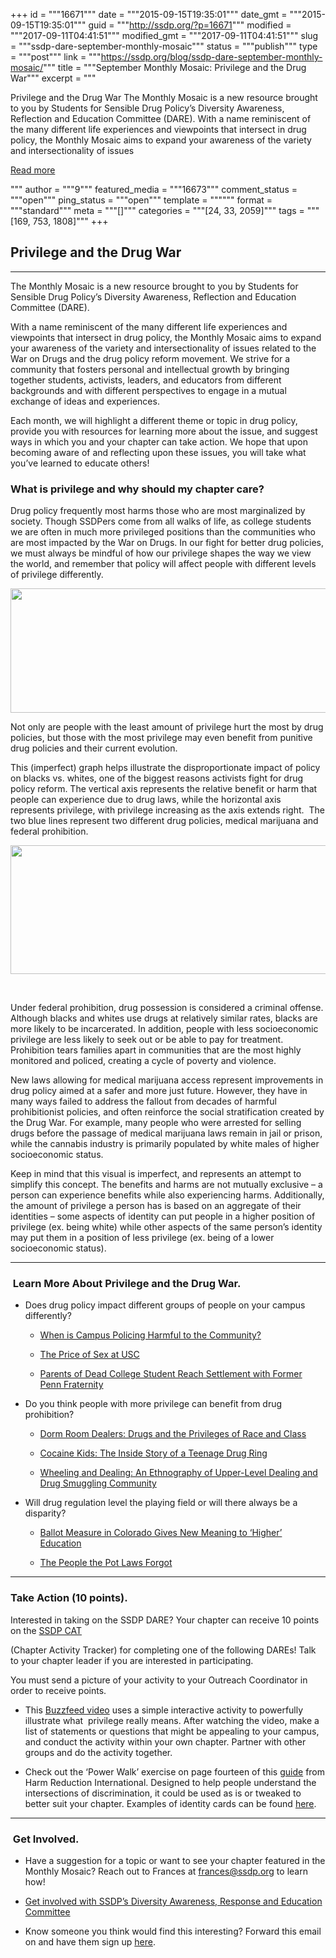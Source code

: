 +++
id = """16671"""
date = """2015-09-15T19:35:01"""
date_gmt = """2015-09-15T19:35:01"""
guid = """http://ssdp.org/?p=16671"""
modified = """2017-09-11T04:41:51"""
modified_gmt = """2017-09-11T04:41:51"""
slug = """ssdp-dare-september-monthly-mosaic"""
status = """publish"""
type = """post"""
link = """https://ssdp.org/blog/ssdp-dare-september-monthly-mosaic/"""
title = """September Monthly Mosaic: Privilege and the Drug War"""
excerpt = """<p>Privilege and the Drug War The Monthly Mosaic is a new resource brought to you by Students for Sensible Drug Policy’s Diversity Awareness, Reflection and Education Committee (DARE). With a name reminiscent of the many different life experiences and viewpoints that intersect in drug policy, the Monthly Mosaic aims to expand your awareness of the variety and intersectionality of issues</p>
<div class="h10"></div>
<p><a class="more-link2 flat" href="https://ssdp.org/blog/ssdp-dare-september-monthly-mosaic/">Read more</a></p>
"""
author = """9"""
featured_media = """16673"""
comment_status = """open"""
ping_status = """open"""
template = """"""
format = """standard"""
meta = """[]"""
categories = """[24, 33, 2059]"""
tags = """[169, 753, 1808]"""
+++
<h2>Privilege and the Drug War</h2>

<hr />

The Monthly Mosaic is a new resource brought to you by Students for Sensible Drug Policy’s Diversity Awareness, Reflection and Education Committee (DARE).
<p dir="ltr">With a name reminiscent of the many different life experiences and viewpoints that intersect in drug policy, the Monthly Mosaic aims to expand your awareness of the variety and intersectionality of issues related to the War on Drugs and the drug policy reform movement. We strive for a community that fosters personal and intellectual growth by bringing together students, activists, leaders, and educators from different backgrounds and with different perspectives to engage in a mutual exchange of ideas and experiences.</p>
<p dir="ltr">Each month, we will highlight a different theme or topic in drug policy, provide you with resources for learning more about the issue, and suggest ways in which you and your chapter can take action. We hope that upon becoming aware of and reflecting upon these issues, you will take what you’ve learned to educate others!</p>

<h3>What is privilege and why should my chapter care?</h3>
<p dir="ltr">Drug policy frequently most harms those who are most marginalized by society. Though SSDPers come from all walks of life, as college students we are often in much more privileged positions than the communities who are most impacted by the War on Drugs. In our fight for better drug policies, we must always be mindful of how our privilege shapes the way we view the world, and remember that policy will affect people with different levels of privilege differently.</p>

<div><img class="CToWUd a6T" src="https://lh4.googleusercontent.com/ML_EzKDzJPHBFXrhzDGbd0MG_DHKv0JPA5QoViIXBkDbKjpdBPtgawE_D_D4-uyol3Ed8TMfRcSar3Zafd1k7y24XUW4NsXYKgRvNLc8i0XwTwH0gadkmeX-Hk9mk6baGg=s1600" alt="" width="585px;" height="199px;" /></div>
<p dir="ltr">Not only are people with the least amount of privilege hurt the most by drug policies, but those with the most privilege may even benefit from punitive drug policies and their current evolution.</p>
<p dir="ltr">This (imperfect) graph helps illustrate the disproportionate impact of policy on blacks vs. whites, one of the biggest reasons activists fight for drug policy reform. The vertical axis represents the relative benefit or harm that people can experience due to drug laws, while the horizontal axis represents privilege, with privilege increasing as the axis extends right.  The two blue lines represent two different drug policies, medical marijuana and federal prohibition.</p>
<p dir="ltr"><img class="CToWUd a6T" src="https://lh3.googleusercontent.com/xn-8Swoo_9IfZ576CT97YiTQMeCC7SAsY8BMZYaX7U1jpqQ3EQTINnTZcqST0CR3_f01nGKVw8rHXgyKclFHCKwlrB9y7RwM3X4lgta6a5jpKV7U6z4pMiWvANMZOk5XNkY44cM" alt="" width="599px;" height="206px;" /></p>
&nbsp;
<p dir="ltr">Under federal prohibition, drug possession is considered a criminal offense. Although blacks and whites use drugs at relatively similar rates, blacks are more likely to be incarcerated. In addition, people with less socioeconomic privilege are less likely to seek out or be able to pay for treatment. Prohibition tears families apart in communities that are the most highly monitored and policed, creating a cycle of poverty and violence.</p>
<p dir="ltr">New laws allowing for medical marijuana access represent improvements in drug policy aimed at a safer and more just future. However, they have in many ways failed to address the fallout from decades of harmful prohibitionist policies, and often reinforce the social stratification created by the Drug War. For example, many people who were arrested for selling drugs before the passage of medical marijuana laws remain in jail or prison, while the cannabis industry is primarily populated by white males of higher socioeconomic status.</p>
<p dir="ltr">Keep in mind that this visual is imperfect, and represents an attempt to simplify this concept. The benefits and harms are not mutually exclusive &#8211; a person can experience benefits while also experiencing harms. Additionally, the amount of privilege a person has is based on an aggregate of their identities &#8211; some aspects of identity can put people in a higher position of privilege (ex. being white) while other aspects of the same person’s identity may put them in a position of less privilege (ex. being of a lower socioeconomic status).</p>


<hr />

<h3> Learn More About Privilege and the Drug War.</h3>
<ul>
 	<li>
<p dir="ltr">Does drug policy impact different groups of people on your campus differently?</p>

<ul>
 	<li>
<p dir="ltr"><a href="http://www.scpr.org/programs/take-two/2015/07/31/43923/campuscops/" target="_blank">When is Campus Policing Harmful to the Community?</a></p>
</li>
 	<li>
<p dir="ltr"><a href="http://www.neontommy.com/news/2015/02/price-sex-usc" target="_blank">The Price of Sex at USC</a></p>
</li>
 	<li>
<p dir="ltr"><a href="http://articles.philly.com/2012-12-05/news/35597203_1_fraternity-house-beer-distributor-penn-fraternity" target="_blank">Parents of Dead College Student Reach Settlement with Former Penn Fraternity</a></p>

<div></div></li>
</ul>
</li>
 	<li>
<p dir="ltr">Do you think people with more privilege can benefit from drug prohibition?</p>

<ul>
 	<li>
<p dir="ltr"><a href="http://www.amazon.com/Dorm-Room-Dealers-Drugs-Privileges/dp/1588268160" target="_blank">Dorm Room Dealers: Drugs and the Privileges of Race and Class</a></p>
</li>
 	<li>
<p dir="ltr"><a href="http://www.amazon.com/Cocaine-Kids-Inside-Story-Teenage/dp/0201570033/ref=sr_1_1?s=books&amp;ie=UTF8&amp;qid=1441135738&amp;sr=1-1&amp;keywords=cocaine+kids" target="_blank">Cocaine Kids: The Inside Story of a Teenage Drug Ring</a></p>
</li>
 	<li>
<p dir="ltr"><a href="http://www.amazon.com/Wheeling-Dealing-Patricia-A-Adler/dp/0231081332" target="_blank">Wheeling and Dealing: An Ethnography of Upper-Level Dealing and Drug Smuggling Community</a></p>

<div></div></li>
</ul>
</li>
 	<li>
<p dir="ltr">Will drug regulation level the playing field or will there always be a disparity?</p>

<ul>
 	<li>
<p dir="ltr"><a href="http://www.campusreform.org/?ID=6776&amp;sslid=MzKxMDY3MDA2MjMFAA&amp;sseid=MzY0NDYyMzcGAA&amp;jobid=f15e7bc4-f072-487d-a08d-e8f1fec4177b" target="_blank">Ballot Measure in Colorado Gives New Meaning to &#8216;Higher&#8217; Education</a></p>
</li>
 	<li>
<p dir="ltr"><a href="http://www.huffingtonpost.com/amos-irwin/marijuana-legalization-ig_b_8040046.html" target="_blank">The People the Pot Laws Forgot</a></p>

<div></div></li>
</ul>
</li>
</ul>

<hr />

<h3>Take Action (10 points).</h3>
<p dir="ltr">Interested in taking on the SSDP DARE? Your chapter can receive 10 points on the <a href="http://cat.ssdp.org/" target="_blank">SSDP CAT</a></p>
(Chapter Activity Tracker) for completing one of the following DAREs! Talk to your chapter leader if you are interested in participating.
<p dir="ltr">You must send a picture of your activity to your Outreach Coordinator in order to receive points.</p>

<ul>
 	<li>
<p dir="ltr">This <a href="http://www.huffingtonpost.ca/2015/07/06/what-is-privilege_n_7737466.html" target="_blank">Buzzfeed video</a> uses a simple interactive activity to powerfully illustrate what  privilege really means. After watching the video, make a list of statements or questions that might be appealing to your campus, and conduct the activity within your own chapter. Partner with other groups and do the activity together.</p>
</li>
 	<li>
<p dir="ltr">Check out the ‘Power Walk’ exercise on page fourteen of this <a href="http://www.ihra.net/files/2011/03/29/IHRA_Training_Pack_Final.pdf" target="_blank">guide</a> from Harm Reduction International. Designed to help people understand the intersections of discrimination, it could be used as is or tweaked to better suit your chapter. Examples of identity cards can be found <a href="http://www.ihra.net/human-rights-training" target="_blank">here</a>.</p>
</li>
</ul>

<hr />

<h3> Get Involved.</h3>
<ul>
 	<li>
<p dir="ltr">Have a suggestion for a topic or want to see your chapter featured in the Monthly Mosaic? Reach out to Frances at <a href="mailto:frances@ssdp.org" target="_blank">frances@ssdp.org</a> to learn how!</p>
</li>
 	<li>
<p dir="ltr"><a href="https://www.facebook.com/groups/198658483498623/" target="_blank">Get involved with SSDP’s Diversity Awareness, Response and Education Committee</a></p>
</li>
 	<li>
<div>Know someone you think would find this interesting? Forward this email on and have them sign up <a href="https://docs.google.com/forms/d/1Tp7chOictAu-lacPl9MWhrqF5zR91Le5wJ68wmkTtpw/viewform" target="_blank">here</a>.</div></li>
</ul>
